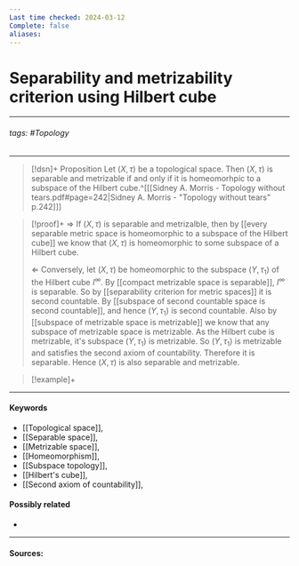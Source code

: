 ```yaml
---
Last time checked: 2024-03-12
Complete: false
aliases:
---
```

# Separability and metrizability criterion using Hilbert cube
***
###### tags: #Topology 
***
>[!dsn]+ Proposition
>Let $(X,\tau)$ be a topological space. Then $(X,\tau)$ is separable and metrizable if and only if it is homeomorhpic to a subspace of the Hilbert cube.^[[[Sidney A. Morris - Topology without tears.pdf#page=242|Sidney A. Morris - "Topology without tears" p.242]]]

>[!proof]+
>$\Rightarrow$
>If $(X,\tau)$ is separable and metrizalble, then by [[every separable metric space is homeomorphic to a subspace of the Hilbert cube]] we know that $(X,\tau)$ is homeomorphic to some subspace of a Hilbert cube.
>
>$\Leftarrow$
>Conversely, let $(X,\tau)$ be homeomorphic to the subspace $(Y,\tau_{1})$ of the Hilbert cube $I^{\infty}$. By [[compact metrizable space is separable]], $I^{\infty}$ is separable. So by [[separability criterion for metric spaces]] it is second countable. By [[subspace of second countable space is second countable]], and hence $(Y,\tau_{1})$ is second countable. Also by [[subspace of metrizable space is metrizable]] we know that any subspace of metrizable space is metrizable. As the Hilbert cube is metrizable, it's subspace $(Y,\tau_{1})$ is metrizable. So $(Y,\tau_{1})$ is metrizable and satisfies the second axiom of countability. Therefore it is separable. Hence $(X,\tau)$ is also separable and metrizable.

>[!example]+ 
>
***
#### Keywords
- [[Topological space]],
- [[Separable space]],
- [[Metrizable space]],
- [[Homeomorphism]],
- [[Subspace topology]],
- [[Hilbert's cube]],
- [[Second axiom of countability]],
#### Possibly related
- 
***
#### Sources: